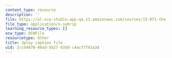 ```yaml
---
content_type: resource
description: ''
file: https://ol-ocw-studio-app-qa.s3.amazonaws.com/courses/15-071-the-analytics-edge-spring-2017/2ccd487046ad5b2793ddc4acfff91a3d_n80gFc12u60.vtt
file_type: application/x-subrip
learning_resource_types: []
ocw_type: OCWFile
resourcetype: Other
title: 3play caption file
uid: 2ccd4870-46ad-5b27-93dd-c4acfff91a3d
---
```


